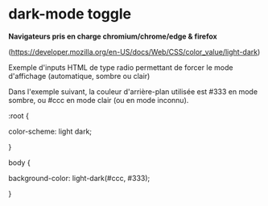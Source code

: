 # dark-mode toggle

**Navigateurs pris en charge chromium/chrome/edge & firefox**

(https://developer.mozilla.org/en-US/docs/Web/CSS/color_value/light-dark)

Exemple d'inputs HTML de type radio permettant de forcer le mode d'affichage (automatique, sombre ou clair)

Dans l'exemple suivant, la couleur d'arrière-plan utilisée est #333 en mode sombre, ou #ccc en mode clair (ou en mode inconnu).

:root {

  color-scheme: light dark;
  
}

body {

  background-color: light-dark(#ccc, #333);
  
}
